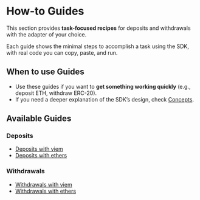 # How-to Guides

This section provides **task-focused recipes** for deposits and withdrawals with the adapter of your choice.

Each guide shows the minimal steps to accomplish a task using the SDK, with real code you can copy, paste, and run.

## When to use Guides

- Use these guides if you want to **get something working quickly** (e.g., deposit ETH, withdraw ERC-20).
- If you need a deeper explanation of the SDK’s design, check [Concepts](../concepts/index.md).

## Available Guides

### Deposits

- [Deposits with viem](./deposits/viem.md)
- [Deposits with ethers](./deposits/ethers.md)

### Withdrawals

- [Withdrawals with viem](./withdrawals/viem.md)
- [Withdrawals with ethers](./withdrawals/ethers.md)
